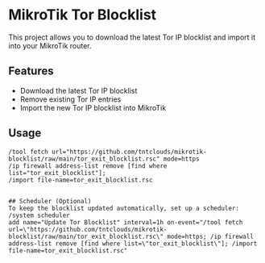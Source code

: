 # MikroTik Tor Blocklist

This project allows you to download the latest Tor IP blocklist and import it into your MikroTik router.

## Features

- Download the latest Tor IP blocklist
- Remove existing Tor IP entries
- Import the new Tor IP blocklist into MikroTik

## Usage
```
/tool fetch url="https://github.com/tntclouds/mikrotik-blocklist/raw/main/tor_exit_blocklist.rsc" mode=https
/ip firewall address-list remove [find where list="tor_exit_blocklist"];
/import file-name=tor_exit_blocklist.rsc


## Scheduler (Optional)
To keep the blocklist updated automatically, set up a scheduler:
/system scheduler
add name="Update Tor Blocklist" interval=1h on-event="/tool fetch url=\"https://github.com/tntclouds/mikrotik-blocklist/raw/main/tor_exit_blocklist.rsc\" mode=https; /ip firewall address-list remove [find where list=\"tor_exit_blocklist\"]; /import file-name=tor_exit_blocklist.rsc"
```
